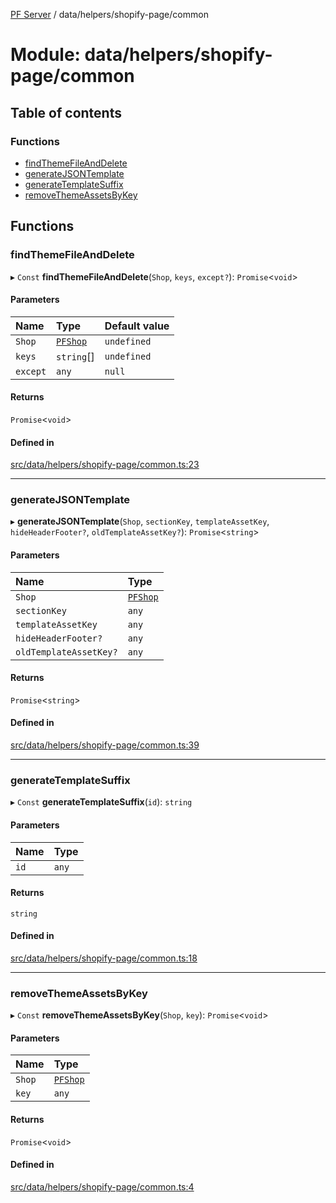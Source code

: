 [PF Server](../README.md) / data/helpers/shopify-page/common

# Module: data/helpers/shopify-page/common

## Table of contents

### Functions

- [findThemeFileAndDelete](data_helpers_shopify_page_common.md#findthemefileanddelete)
- [generateJSONTemplate](data_helpers_shopify_page_common.md#generatejsontemplate)
- [generateTemplateSuffix](data_helpers_shopify_page_common.md#generatetemplatesuffix)
- [removeThemeAssetsByKey](data_helpers_shopify_page_common.md#removethemeassetsbykey)

## Functions

### findThemeFileAndDelete

▸ `Const` **findThemeFileAndDelete**(`Shop`, `keys`, `except?`): `Promise`<`void`\>

#### Parameters

| Name | Type | Default value |
| :------ | :------ | :------ |
| `Shop` | [`PFShop`](../classes/data_models_Shop.PFShop.md) | `undefined` |
| `keys` | `string`[] | `undefined` |
| `except` | `any` | `null` |

#### Returns

`Promise`<`void`\>

#### Defined in

[src/data/helpers/shopify-page/common.ts:23](https://bitbucket.org/bravebits/pfserver/src/83cf3bb/src/data/helpers/shopify-page/common.ts#lines-23)

___

### generateJSONTemplate

▸ **generateJSONTemplate**(`Shop`, `sectionKey`, `templateAssetKey`, `hideHeaderFooter?`, `oldTemplateAssetKey?`): `Promise`<`string`\>

#### Parameters

| Name | Type |
| :------ | :------ |
| `Shop` | [`PFShop`](../classes/data_models_Shop.PFShop.md) |
| `sectionKey` | `any` |
| `templateAssetKey` | `any` |
| `hideHeaderFooter?` | `any` |
| `oldTemplateAssetKey?` | `any` |

#### Returns

`Promise`<`string`\>

#### Defined in

[src/data/helpers/shopify-page/common.ts:39](https://bitbucket.org/bravebits/pfserver/src/83cf3bb/src/data/helpers/shopify-page/common.ts#lines-39)

___

### generateTemplateSuffix

▸ `Const` **generateTemplateSuffix**(`id`): `string`

#### Parameters

| Name | Type |
| :------ | :------ |
| `id` | `any` |

#### Returns

`string`

#### Defined in

[src/data/helpers/shopify-page/common.ts:18](https://bitbucket.org/bravebits/pfserver/src/83cf3bb/src/data/helpers/shopify-page/common.ts#lines-18)

___

### removeThemeAssetsByKey

▸ `Const` **removeThemeAssetsByKey**(`Shop`, `key`): `Promise`<`void`\>

#### Parameters

| Name | Type |
| :------ | :------ |
| `Shop` | [`PFShop`](../classes/data_models_Shop.PFShop.md) |
| `key` | `any` |

#### Returns

`Promise`<`void`\>

#### Defined in

[src/data/helpers/shopify-page/common.ts:4](https://bitbucket.org/bravebits/pfserver/src/83cf3bb/src/data/helpers/shopify-page/common.ts#lines-4)
